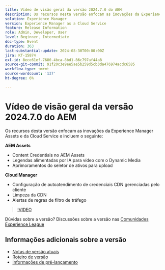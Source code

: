 ```yaml
---
title: Vídeo de visão geral da versão 2024.7.0 do AEM
description: Os recursos nesta versão enfocam as inovações da Experience Manager Assets e da Cloud Service e incluem o seguinte:AEM Assets:Content Credentials no AEM Assets​legendas alimentadas por IA para vídeo com Dynamic Media​Aprimoramentos do seletor de ativos para carregamento​Cloud Manager:Autoatendimento de configuração de CDN gerenciada pelo clienteCredenciaisCDN Limpeza de tráfegoAlertas​ ​ ​Regras de filtro de tráfego
solution: Experience Manager
version: Experience Manager as a Cloud Service
feature: Release Information
role: Admin, Developer, User
level: Beginner, Intermediate
doc-type: Event
duration: 363
last-substantial-update: 2024-08-30T00:00:00Z
jira: KT-15874
exl-id: 8ece61ef-7680-4bca-8bd1-86c797af44a8
source-git-commit: 91f20c3e9ee5ae5b259d5cb3da476974acdc6585
workflow-type: tm+mt
source-wordcount: '137'
ht-degree: 6%

---
```


# Vídeo de visão geral da versão 2024.7.0 do AEM

Os recursos desta versão enfocam as inovações da Experience Manager Assets e da Cloud Service e incluem o seguinte:

**AEM Assets**

* Content Credentials no AEM Assets&#x200B;
* Legendas alimentadas por IA para vídeo com o Dynamic Media&#x200B;
* Aprimoramentos do seletor de ativos para upload&#x200B;

**Cloud Manager**

* Configuração de autoatendimento de credenciais CDN gerenciadas pelo cliente&#x200B;
* Limpeza da CDN&#x200B;
* Alertas de regras de filtro de tráfego&#x200B;

>[!VIDEO](https://video.tv.adobe.com/v/3431707/?learn=on)


Dúvidas sobre a versão?  Discussões sobre a versão nas [Comunidades Experience League](https://adobe.ly/3X9WQfF)

## Informações adicionais sobre a versão

* [Notas de versão atuais](https://experienceleague.adobe.com/docs/experience-manager-cloud-service/content/release-notes/home.html?lang=pt-BR)
* [Roteiro de versão](https://experienceleague.adobe.com/docs/experience-manager-release-information/aem-release-updates/update-releases-roadmap.html?lang=pt-BR)
* [Informações de pré-lançamento](https://experienceleague.adobe.com/docs/experience-manager-cloud-service/content/release-notes/prerelease.html)

